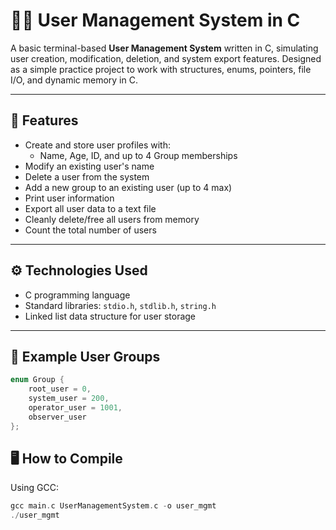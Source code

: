 
# 🧑‍💻 User Management System in C

A basic terminal-based **User Management System** written in C, simulating user creation, modification, deletion, and system export features. Designed as a simple practice project to work with structures, enums, pointers, file I/O, and dynamic memory in C.

---

## 📂 Features

- Create and store user profiles with:
  - Name, Age, ID, and up to 4 Group memberships
- Modify an existing user's name
- Delete a user from the system
- Add a new group to an existing user (up to 4 max)
- Print user information
- Export all user data to a text file
- Cleanly delete/free all users from memory
- Count the total number of users

---

## ⚙️ Technologies Used

- C programming language
- Standard libraries: `stdio.h`, `stdlib.h`, `string.h`
- Linked list data structure for user storage

---

## 🧾 Example User Groups

```c
enum Group {
    root_user = 0,
    system_user = 200,
    operator_user = 1001,
    observer_user
};

```
## 🖥️ How to Compile

Using GCC:
```c
gcc main.c UserManagementSystem.c -o user_mgmt
./user_mgmt
```

